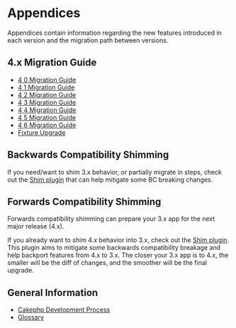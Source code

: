 # Appendices

Appendices contain information regarding the new features
introduced in each version and the migration path between versions.

## 4.x Migration Guide

- [4 0 Migration Guide](appendices/4-0-migration-guide.md)
- [4 1 Migration Guide](appendices/4-1-migration-guide.md)
- [4 2 Migration Guide](appendices/4-2-migration-guide.md)
- [4 3 Migration Guide](appendices/4-3-migration-guide.md)
- [4 4 Migration Guide](appendices/4-4-migration-guide.md)
- [4 5 Migration Guide](appendices/4-5-migration-guide.md)
- [4 6 Migration Guide](appendices/4-6-migration-guide.md)
- [Fixture Upgrade](appendices/fixture-upgrade.md)

## Backwards Compatibility Shimming

If you need/want to shim 3.x behavior, or partially migrate in steps, check out
the [Shim plugin](https://github.com/dereuromark/cakephp-shim) that can help mitigate some BC breaking changes.

## Forwards Compatibility Shimming

Forwards compatibility shimming can prepare your 3.x app for the next major
release (4.x).

If you already want to shim 4.x behavior into 3.x, check out the [Shim plugin](https://github.com/dereuromark/cakephp-shim). This plugin aims to mitigate
some backwards compatibility breakage and help backport features from 4.x to
3.x. The closer your 3.x app is to 4.x, the smaller will be the diff of
changes, and the smoother will be the final upgrade.

## General Information

- [Cakephp Development Process](appendices/cakephp-development-process.md)
- [Glossary](appendices/glossary.md)
